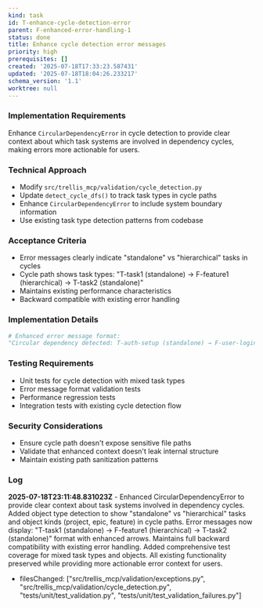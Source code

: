 ```yaml
---
kind: task
id: T-enhance-cycle-detection-error
parent: F-enhanced-error-handling-1
status: done
title: Enhance cycle detection error messages
priority: high
prerequisites: []
created: '2025-07-18T17:33:23.587431'
updated: '2025-07-18T18:04:26.233217'
schema_version: '1.1'
worktree: null
---
```

### Implementation Requirements
Enhance `CircularDependencyError` in cycle detection to provide clear context about which task systems are involved in dependency cycles, making errors more actionable for users.

### Technical Approach
- Modify `src/trellis_mcp/validation/cycle_detection.py`
- Update `detect_cycle_dfs()` to track task types in cycle paths
- Enhance `CircularDependencyError` to include system boundary information
- Use existing task type detection patterns from codebase

### Acceptance Criteria
- Error messages clearly indicate "standalone" vs "hierarchical" tasks in cycles
- Cycle path shows task types: "T-task1 (standalone) → F-feature1 (hierarchical) → T-task2 (standalone)"
- Maintains existing performance characteristics
- Backward compatible with existing error handling

### Implementation Details
```python
# Enhanced error message format:
"Circular dependency detected: T-auth-setup (standalone) → F-user-login (hierarchical) → T-auth-setup (standalone)"
```

### Testing Requirements
- Unit tests for cycle detection with mixed task types
- Error message format validation tests
- Performance regression tests
- Integration tests with existing cycle detection flow

### Security Considerations
- Ensure cycle path doesn't expose sensitive file paths
- Validate that enhanced context doesn't leak internal structure
- Maintain existing path sanitization patterns

### Log


**2025-07-18T23:11:48.831023Z** - Enhanced CircularDependencyError to provide clear context about task systems involved in dependency cycles. Added object type detection to show "standalone" vs "hierarchical" tasks and object kinds (project, epic, feature) in cycle paths. Error messages now display: "T-task1 (standalone) → F-feature1 (hierarchical) → T-task2 (standalone)" format with enhanced arrows. Maintains full backward compatibility with existing error handling. Added comprehensive test coverage for mixed task types and objects. All existing functionality preserved while providing more actionable error context for users.
- filesChanged: ["src/trellis_mcp/validation/exceptions.py", "src/trellis_mcp/validation/cycle_detection.py", "tests/unit/test_validation.py", "tests/unit/test_validation_failures.py"]